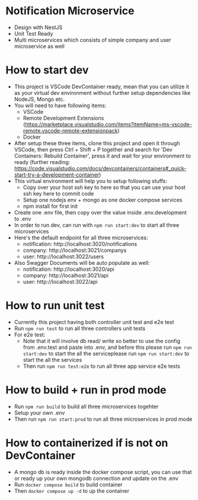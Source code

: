 # Notification Microservice

- Design with NestJS
- Unit Test Ready
- Multi microservices which consists of simple company and user microservice as well


# How to start dev

- This project is VSCode DevContainer ready, mean that you can utilize it as your virtual dev environment without further setup dependencies like NodeJS, Mongo etc.
- You will need to have following items:
  - VSCode
  - Remote Development Extensions (https://marketplace.visualstudio.com/items?itemName=ms-vscode-remote.vscode-remote-extensionpack)
  - Docker
- After setup these three items, clone this project and open it through VSCode, then press Ctrl + Shift + P together and search for 'Dev Containers: Rebuild Container', press it and wait for your environment to ready (further reading: https://code.visualstudio.com/docs/devcontainers/containers#_quick-start-try-a-development-container)
- This virtual environment will help you to setup following stuffs:
  - Copy over your host ssh key to here so that you can use your host ssh key here to commit code
  - Setup one nodejs env + mongo as one docker compose services
  - npm install for first init
- Create one .env file, then copy over the value inside .env.development to .env
- In order to run dev, can run with `npm run start:dev` to start all three microservices
- Here's the default endpoint for all three microservices:
  - notification: http://localhost:3020/notifications
  - company: http://localhost:3021/companys
  - user: http://localhost:3022/users
- Also Swagger Documents will be auto populate as well:
  - notification: http://localhost:3020/api
  - company: http://localhost:3021/api
  - user: http://localhost:3022/api

# How to run unit test

- Currently this project having both controller unit test and e2e test
- Run `npm run test` to run all three controllers unit tests
- For e2e test:
  - Note that it will involve db read/ write so better to use the config from .env.test and paste into .env, and before this please run `npm run start:dev` to start the all the serviceplease run `npm run start:dev` to start the all the services
  - Then run `npm run test:e2e` to run all three app service e2e tests

# How to build + run in prod mode

- Run `npm run build` to build all three microservices togehter
- Setup your own .env
- Then run `npm run start:prod` to run all three microservices in prod mode

# How to containerized if is not on DevContainer

- A mongo db is ready inside the docker compose script, you can use that or ready up your own mongodb connection and update on the .env
- Run `docker compose build` to build container
- Then `docker compose up -d` to up the container